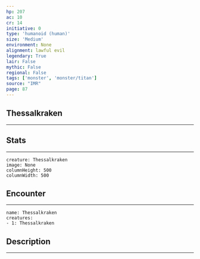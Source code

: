 ```yaml
---
hp: 207
ac: 10
cr: 14
initiative: 0
type: 'humanoid (human)'    
size: 'Medium'
environment: None
alignment: lawful evil
legendary: True
lair: False
mythic: False
regional: False
tags: ['monster', 'monster/titan']
source: "IMR"
page: 87
---
```


## Thessalkraken
---



## Stats
---

```statblock
creature: Thessalkraken
image: None
columnHeight: 500
columnWidth: 500
```

## Encounter
---

```encounter-table
name: Thessalkraken
creatures:
- 1: Thessalkraken
```

## Description
---




